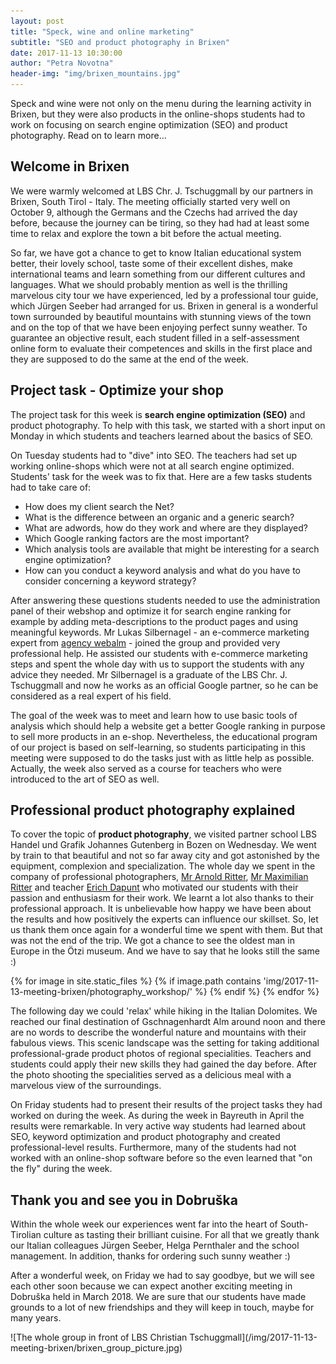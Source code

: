 ```yaml
---
layout: post
title: "Speck, wine and online marketing"
subtitle: "SEO and product photography in Brixen"
date: 2017-11-13 10:30:00
author: "Petra Novotna"
header-img: "img/brixen_mountains.jpg"
---
```

Speck and wine were not only on the menu during the learning activity in Brixen, but they were also products in the online-shops students had to work on focusing on search engine optimization (SEO) and product photography. Read on to learn more…

## Welcome in Brixen
We were warmly welcomed at LBS Chr. J. Tschuggmall by our partners in Brixen, South Tirol - Italy. The meeting officially started very well on October 9, although the Germans and the Czechs had arrived the day before, because the journey can be tiring, so they had had at least some time to relax and explore the town a bit before the actual meeting.

So far, we have got a chance to get to know Italian educational system better, their lovely school, taste some of their excellent dishes, make international teams and learn something from our different cultures and languages. What we should probably mention as well is the thrilling marvelous city tour we have experienced, led by a professional tour guide, which Jürgen Seeber had arranged for us. Brixen in general is a wonderful town surrounded by beautiful mountains with stunning views of the town and on the top of that we have been enjoying perfect sunny weather. To guarantee an objective result, each student filled in a self-assessment online form to evaluate their competences and skills in the first place and they are supposed to do the same at the end of the week.

## Project task - Optimize your shop
The project task for this week is **search engine optimization (SEO)** and product photography. To help with this task, we started with a short input on Monday in which students and teachers learned about the basics of SEO. 

On Tuesday students had to "dive" into SEO. The teachers had set up working online-shops which were not at all search engine optimized. Students' task for the week was to fix that. Here are a few tasks students had to take care of:

* How does my client search the Net?
* What is the difference between an organic and a generic search?
* What are adwords, how do they work and where are they displayed?
* Which Google ranking factors are the most important?
* Which analysis tools are available that might be interesting for a search engine optimization?
* How can you conduct a keyword analysis and what do you have to consider concerning a keyword strategy?

After answering these questions students needed to use the administration panel of their webshop and optimize it for search engine ranking for example by adding meta-descriptions to the product pages and using meaningful keywords. Mr Lukas Silbernagel - an e-commerce marketing expert from [agency webalm](http://web-alm.net) - joined the group and provided very professional help. He assisted our students with e-commerce marketing steps and spent the whole day with us to support the students with any advice they needed. Mr Silbernagel is a graduate of the LBS Chr. J. Tschuggmall and now he works as an official Google partner, so he can be considered as a real expert of his field. 

The goal of the week was to meet and learn how to use basic tools of analysis which should help a website get a better Google ranking in purpose to sell more products in an e-shop. Nevertheless, the educational program of our project is based on self-learning, so students participating in this meeting were supposed to do the tasks just with as little help as possible. Actually, the week also served as a course for teachers who were introduced to the art of SEO as well.

## Professional product photography explained
To cover the topic of **product photography**, we visited partner school LBS Handel und Grafik Johannes Gutenberg in Bozen on Wednesday. We went by train to that beautiful and not so far away city and got astonished by the equipment, complexion and specialization. The whole day we spent in the company of professional photographers, [Mr Arnold Ritter](http://focus-fotodesign.it), [Mr Maximilian Ritter](http://focus-fotodesign.it) and teacher [Erich Dapunt](http://erichdapunt.com) who motivated our students with their passion and enthusiasm for their work. We learnt a lot also thanks to their professional approach. It is unbelievable how happy we have been about the results and how positively the experts can influence our skillset. So, let us thank them once again for a wonderful time we spent with them. But that was not the end of the trip. We got a chance to see the oldest man in Europe in the Ötzi museum. And we have to say that he looks still the same :)

<div class="gallery clearfix">
	{% for image in site.static_files %}
	    {% if image.path contains 'img/2017-11-13-meeting-brixen/photography_workshop/' %}
					<a href="{{ site.baseurl }}{{ image.path }}" data-toggle="lightbox" data-gallery="photography_workshop" class="col-sm-4" style="background-image:url('{{ site.baseurl }}{{ image.path }}')" alt="image">
					</a>
	    {% endif %}
	{% endfor %}
</div>


The following day we could 'relax' while hiking in the Italian Dolomites. We reached our final destination of Gschnagenhardt Alm around noon and there are no words to describe the wonderful nature and mountains with their fabulous views. This scenic landscape was the setting for taking additional professional-grade product photos of regional specialities. Teachers and students could apply their new skills they had gained the day before. After the photo shooting the specialities served as a delicious meal with a marvelous view of the surroundings.

On Friday students had to present their results of the project tasks they had worked on during the week. As during the week in Bayreuth in April the results were remarkable. In very active way students had learned about SEO, keyword optimization and product photography and created professional-level results. Furthermore, many of the students had not worked with an online-shop software before so the even learned that "on the fly" during the week.

## Thank you and see you in Dobruška
Within the whole week our experiences went far into the heart of South-Tirolian culture as tasting their brilliant cuisine. For all that we greatly thank our Italian colleagues Jürgen Seeber, Helga Pernthaler and the school management. In addition, thanks for ordering such sunny weather :)

After a wonderful week, on Friday we had to say goodbye, but we will see each other soon because we can expect another exciting meeting in Dobruška held in March 2018. We are sure that our students have made grounds to a lot of new friendships and they will keep in touch, maybe for many years.
<div markdown="1" class="row">
![The whole group in front of LBS Christian Tschuggmall](/img/2017-11-13-meeting-brixen/brixen_group_picture.jpg)
</div>